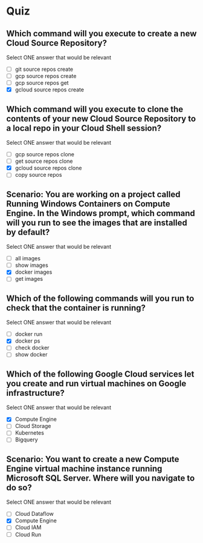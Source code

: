 # Quiz

## Which command will you execute to create a new Cloud Source Repository?

Select ONE answer that would be relevant

- [ ] git source repos create
- [ ] gcp source repos create
- [ ] gcp source repos get
- [x] gcloud source repos create

## Which command will you execute to clone the contents of your new Cloud Source Repository to a local repo in your Cloud Shell session?

Select ONE answer that would be relevant

- [ ] gcp source repos clone
- [ ] get source repos clone
- [x] gcloud source repos clone
- [ ] copy source repos

## Scenario: You are working on a project called Running Windows Containers on Compute Engine. In the Windows prompt, which command will you run to see the images that are installed by default?

Select ONE answer that would be relevant

- [ ] all images
- [ ] show images
- [x] docker images
- [ ] get images

## Which of the following commands will you run to check that the container is running?

Select ONE answer that would be relevant

- [ ] docker run
- [x] docker ps
- [ ] check docker
- [ ] show docker

## Which of the following Google Cloud services let you create and run virtual machines on Google infrastructure?

Select ONE answer that would be relevant

- [x] Compute Engine
- [ ] Cloud Storage
- [ ] Kubernetes
- [ ] Bigquery

## Scenario: You want to create a new Compute Engine virtual machine instance running Microsoft SQL Server. Where will you navigate to do so?

Select ONE answer that would be relevant

- [ ] Cloud Dataflow
- [x] Compute Engine
- [ ] Cloud IAM
- [ ] Cloud Run